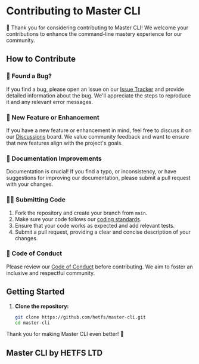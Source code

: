 # Contributing to Master CLI

👋 Thank you for considering contributing to Master CLI! We welcome your contributions to enhance the command-line mastery experience for our community.

## How to Contribute

### 🐛 Found a Bug?

If you find a bug, please open an issue on our [Issue Tracker](link-to-issues) and provide detailed information about the bug. We'll appreciate the steps to reproduce it and any relevant error messages.

### 🌟 New Feature or Enhancement

If you have a new feature or enhancement in mind, feel free to discuss it on our [Discussions](link-to-discussions) board. We value community feedback and want to ensure that new features align with the project's goals.

### 📝 Documentation Improvements

Documentation is crucial! If you find a typo, or inconsistency, or have suggestions for improving our documentation, please submit a pull request with your changes.

### 🐱‍💻 Submitting Code

1. Fork the repository and create your branch from `main`.
2. Make sure your code follows our [coding standards](link-to-coding-standards).
3. Ensure that your code works as expected and add relevant tests.
4. Submit a pull request, providing a clear and concise description of your changes.

### 🤝 Code of Conduct

Please review our [Code of Conduct](link-to-code-of-conduct) before contributing. We aim to foster an inclusive and respectful community.

## Getting Started

1. **Clone the repository:**
   ```bash
   git clone https://github.com/hetfs/master-cli.git
   cd master-cli

Thank you for making Master CLI even better! 🚀

## Master CLI by HETFS LTD
